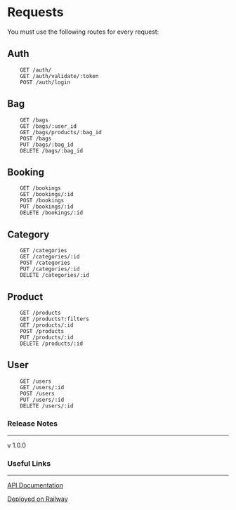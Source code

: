 # Requests

You must use the following routes for every request:


Auth
-

        GET /auth/
        GET /auth/validate/:token
        POST /auth/login

Bag
-

        GET /bags
        GET /bags/:user_id
        GET /bags/products/:bag_id
        POST /bags
        PUT /bags/:bag_id
        DELETE /bags/:bag_id

Booking
-

        GET /bookings
        GET /bookings/:id
        POST /bookings
        PUT /bookings/:id
        DELETE /bookings/:id

Category
-

        GET /categories
        GET /categories/:id
        POST /categories
        PUT /categories/:id
        DELETE /categories/:id

Product
-

        GET /products
        GET /products?:filters
        GET /products/:id
        POST /products
        PUT /products/:id
        DELETE /products/:id

User
-

        GET /users
        GET /users/:id
        POST /users
        PUT /users/:id
        DELETE /users/:id

### Release Notes
-----------

v 1.0.0

### Useful Links
-----------

[API Documentation](https://documenter.getpostman.com/view/23770643/2s8YsxvWz1)

[Deployed on Railway](https://prettygirl-api-production.up.railway.app/)